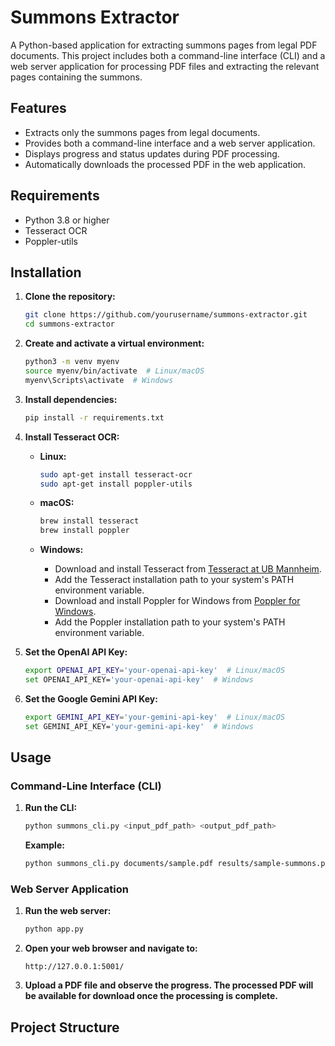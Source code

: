 # Summons Extractor

A Python-based application for extracting summons pages from legal PDF documents. This project includes both a command-line interface (CLI) and a web server application for processing PDF files and extracting the relevant pages containing the summons.

## Features

- Extracts only the summons pages from legal documents.
- Provides both a command-line interface and a web server application.
- Displays progress and status updates during PDF processing.
- Automatically downloads the processed PDF in the web application.

## Requirements

- Python 3.8 or higher
- Tesseract OCR
- Poppler-utils

## Installation

1. **Clone the repository:**

    ```bash
    git clone https://github.com/yourusername/summons-extractor.git
    cd summons-extractor
    ```

2. **Create and activate a virtual environment:**

    ```bash
    python3 -m venv myenv
    source myenv/bin/activate  # Linux/macOS
    myenv\Scripts\activate  # Windows
    ```

3. **Install dependencies:**

    ```bash
    pip install -r requirements.txt
    ```

4. **Install Tesseract OCR:**

    - **Linux:**

        ```bash
        sudo apt-get install tesseract-ocr
        sudo apt-get install poppler-utils
        ```

    - **macOS:**

        ```bash
        brew install tesseract
        brew install poppler
        ```

    - **Windows:**

        - Download and install Tesseract from [Tesseract at UB Mannheim](https://github.com/UB-Mannheim/tesseract/wiki).
        - Add the Tesseract installation path to your system's PATH environment variable.
        - Download and install Poppler for Windows from [Poppler for Windows](http://blog.alivate.com.au/poppler-windows/).
        - Add the Poppler installation path to your system's PATH environment variable.

5. **Set the OpenAI API Key:**

    ```bash
    export OPENAI_API_KEY='your-openai-api-key'  # Linux/macOS
    set OPENAI_API_KEY='your-openai-api-key'  # Windows
    ```

6. **Set the Google Gemini API Key:**

    ```bash
    export GEMINI_API_KEY='your-gemini-api-key'  # Linux/macOS
    set GEMINI_API_KEY='your-gemini-api-key'  # Windows
    ```


## Usage

### Command-Line Interface (CLI)

1. **Run the CLI:**

    ```bash
    python summons_cli.py <input_pdf_path> <output_pdf_path>
    ```

    **Example:**

    ```bash
    python summons_cli.py documents/sample.pdf results/sample-summons.pdf gpt4
    ```

### Web Server Application

1. **Run the web server:**

    ```bash
    python app.py
    ```

2. **Open your web browser and navigate to:**

    ```
    http://127.0.0.1:5001/
    ```

3. **Upload a PDF file and observe the progress. The processed PDF will be available for download once the processing is complete.**

## Project Structure


